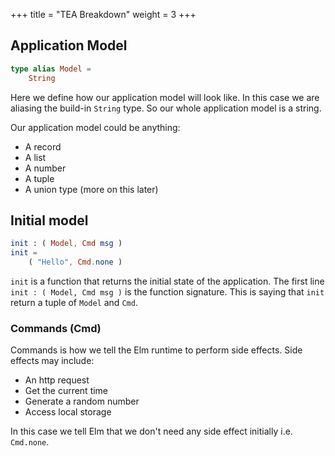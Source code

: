 +++
title       = "TEA Breakdown"
weight      = 3
+++

## Application Model

```elm
type alias Model =
    String
```

Here we define how our application model will look like. In this case we are aliasing the build-in `String` type. So our whole application model is a string.

Our application model could be anything:

- A record
- A list
- A number
- A tuple
- A union type (more on this later)


## Initial model

```elm
init : ( Model, Cmd msg )
init =
    ( "Hello", Cmd.none )
```

`init` is a function that returns the initial state of the application. The first line `init : ( Model, Cmd msg )` is the function signature. This is saying that `init` return a tuple of `Model` and `Cmd`.

### Commands (Cmd)

Commands is how we tell the Elm runtime to perform side effects. Side effects may include:

- An http request
- Get the current time
- Generate a random number
- Access local storage

In this case we tell Elm that we don't need any side effect initially i.e. `Cmd.none`.
